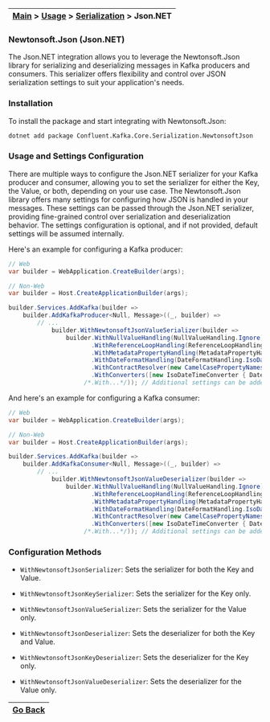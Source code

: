 | [Main](/README.md) > [Usage](/docs/Usage.md) > [Serialization](/docs/Serialization/Serialization.md) > Json.NET |
|-----------------------------------------------------------------------------------------------------------------|

### Newtonsoft.Json (Json.NET)

The Json.NET integration allows you to leverage the Newtonsoft.Json library for serializing and deserializing messages in Kafka producers and consumers. This serializer offers flexibility and control over JSON serialization settings to suit your application's needs.

### Installation

To install the package and start integrating with Newtonsoft.Json:
```bash
dotnet add package Confluent.Kafka.Core.Serialization.NewtonsoftJson
```

### Usage and Settings Configuration

There are multiple ways to configure the Json.NET serializer for your Kafka producer and consumer, allowing you to set the serializer for either the Key, the Value, or both, depending on your use case. The Newtonsoft.Json library offers many settings for configuring how JSON is handled in your messages. These settings can be passed through the Json.NET serializer, providing fine-grained control over serialization and deserialization behavior. The settings configuration is optional, and if not provided, default settings will be assumed internally.

Here's an example for configuring a Kafka producer:

```C#
// Web
var builder = WebApplication.CreateBuilder(args);

// Non-Web
var builder = Host.CreateApplicationBuilder(args);

builder.Services.AddKafka(builder =>
    builder.AddKafkaProducer<Null, Message>((_, builder) =>
        // ...
            builder.WithNewtonsoftJsonValueSerializer(builder => 
                builder.WithNullValueHandling(NullValueHandling.Ignore) // Ignores null values
                       .WithReferenceLoopHandling(ReferenceLoopHandling.Ignore) // Ignores reference loops
                       .WithMetadataPropertyHandling(MetadataPropertyHandling.Ignore) // Ignores metadata properties
                       .WithDateFormatHandling(DateFormatHandling.IsoDateFormat) // Uses ISO date format
                       .WithContractResolver(new CamelCasePropertyNamesContractResolver()) // Camel case property names
                       .WithConverters([new IsoDateTimeConverter { DateTimeStyles = DateTimeStyles.AssumeUniversal }]) // Custom date handling
                     /*.With...*/)); // Additional settings can be added here
```

And here's an example for configuring a Kafka consumer:

```C#
// Web
var builder = WebApplication.CreateBuilder(args);

// Non-Web
var builder = Host.CreateApplicationBuilder(args);

builder.Services.AddKafka(builder =>
    builder.AddKafkaConsumer<Null, Message>((_, builder) =>
        // ...
            builder.WithNewtonsoftJsonValueDeserializer(builder => 
                builder.WithNullValueHandling(NullValueHandling.Ignore) // Ignores null values
                       .WithReferenceLoopHandling(ReferenceLoopHandling.Ignore) // Ignores reference loops
                       .WithMetadataPropertyHandling(MetadataPropertyHandling.Ignore) // Ignores metadata properties
                       .WithDateFormatHandling(DateFormatHandling.IsoDateFormat) // Uses ISO date format
                       .WithContractResolver(new CamelCasePropertyNamesContractResolver()) // Camel case property names
                       .WithConverters([new IsoDateTimeConverter { DateTimeStyles = DateTimeStyles.AssumeUniversal }]) // Custom date handling
                     /*.With...*/)); // Additional settings can be added here
```

### Configuration Methods

- `WithNewtonsoftJsonSerializer`: Sets the serializer for both the Key and Value.
- `WithNewtonsoftJsonKeySerializer`: Sets the serializer for the Key only.
- `WithNewtonsoftJsonValueSerializer`: Sets the serializer for the Value only.

- `WithNewtonsoftJsonDeserializer`: Sets the deserializer for both the Key and Value.
- `WithNewtonsoftJsonKeyDeserializer`: Sets the deserializer for the Key only.
- `WithNewtonsoftJsonValueDeserializer`: Sets the deserializer for the Value only.

| [Go Back](/docs/Serialization/Serialization.md) |
|-------------------------------------------------| 
